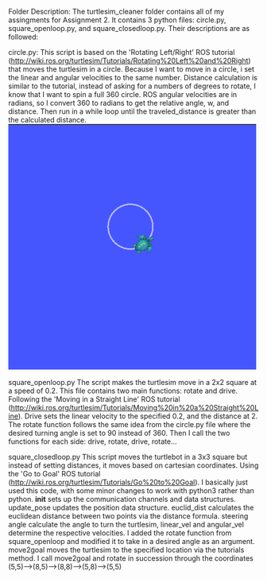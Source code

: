 Folder Description:
The turtlesim_cleaner folder contains all of my assingments for Assignment 2. It contains 3 python files: circle.py, square_openloop.py, and square_closedloop.py. Their descriptions are as followed:

circle.py:
This script is based on the 'Rotating Left/Right' ROS tutorial (http://wiki.ros.org/turtlesim/Tutorials/Rotating%20Left%20and%20Right) that moves the turtlesim in a circle. Because I want to move in a circle, i set the linear and angular velocities to the same number. Distance calculation is similar to the tutorial, instead of asking for a numbers of degrees to rotate, I know that I want to spin a full 360 circle. ROS angular velocities are in radians, so I convert 360 to radians to get the relative angle, w, and distance. Then run in a while loop until the traveled_distance is greater than the calculated distance.
![Alt text](https://github.com/mikail-g/git_ws_AuE893/blob/main/Assignment2/Pictures/circle.png)

square_openloop.py
The script makes the turtlesim move in a 2x2 square at a speed of 0.2. This file contains two main functions: rotate and drive. Following the 'Moving in a Straight Line' ROS tutorial (http://wiki.ros.org/turtlesim/Tutorials/Moving%20in%20a%20Straight%20Line). Drive sets the linear velocity to the specified 0.2, and the distance at 2. The rotate function follows the same idea from the circle.py file where the desired turning angle is set to 90 instead of 360. Then I call the two functions for each side: drive, rotate, drive, rotate...

square_closedloop.py
This script moves the turtlebot in a 3x3 square but instead of setting distances, it moves based on cartesian coordinates. Using the 'Go to Goal' ROS tutorial (http://wiki.ros.org/turtlesim/Tutorials/Go%20to%20Goal). I basically just used this code, with some minor changes to work with python3 rather than python. __init__ sets up the communication channels and data structures. update_pose updates the position data structure. euclid_dist calculates the euclidean distance between two points via the distance formula. steering angle calculate the angle to turn the turtlesim, linear_vel and angular_vel determine the respective velocities. I added the rotate function from square_openloop and modified it to take in a desired angle as an argument. move2goal moves the turtlesim to the specified location via the tutorials method. I call move2goal and rotate in succession through the coordinates (5,5)-->(8,5)-->(8,8)-->(5,8)-->(5,5) 

